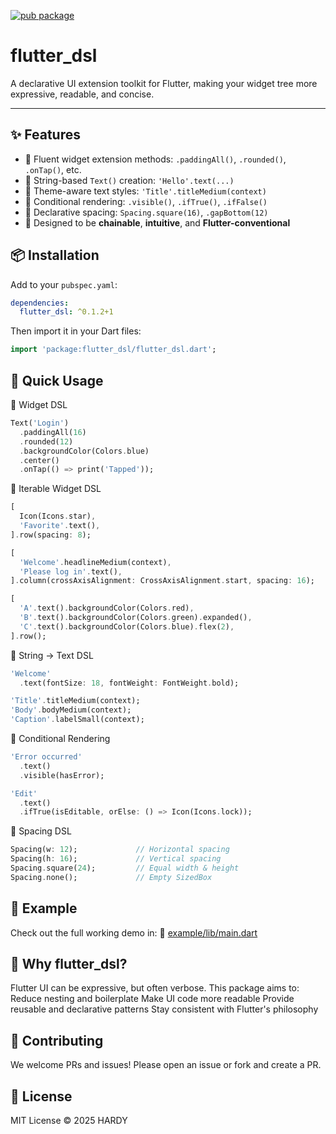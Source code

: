 [![pub package](https://img.shields.io/pub/v/flutter_dsl.svg)](https://pub.dev/packages/flutter_dsl)

# flutter_dsl

A declarative UI extension toolkit for Flutter, making your widget tree more expressive, readable, and concise.

---

## ✨ Features

- 🔹 Fluent widget extension methods: `.paddingAll()`, `.rounded()`, `.onTap()`, etc.
- 🔹 String-based `Text()` creation: `'Hello'.text(...)`
- 🔹 Theme-aware text styles: `'Title'.titleMedium(context)`
- 🔹 Conditional rendering: `.visible()`, `.ifTrue()`, `.ifFalse()`
- 🔹 Declarative spacing: `Spacing.square(16)`, `.gapBottom(12)`
- 🔹 Designed to be **chainable**, **intuitive**, and **Flutter-conventional**

## 📦 Installation

Add to your `pubspec.yaml`:

```yaml
dependencies:
  flutter_dsl: ^0.1.2+1
```

Then import it in your Dart files:
```dart
import 'package:flutter_dsl/flutter_dsl.dart';
```

## 🚀 Quick Usage

🔹 Widget DSL
```dart
Text('Login')
  .paddingAll(16)
  .rounded(12)
  .backgroundColor(Colors.blue)
  .center()
  .onTap(() => print('Tapped'));
```

🔹 Iterable Widget DSL
```dart
[
  Icon(Icons.star),
  'Favorite'.text(),
].row(spacing: 8);

[
  'Welcome'.headlineMedium(context),
  'Please log in'.text(),
].column(crossAxisAlignment: CrossAxisAlignment.start, spacing: 16);

[
  'A'.text().backgroundColor(Colors.red),
  'B'.text().backgroundColor(Colors.green).expanded(),
  'C'.text().backgroundColor(Colors.blue).flex(2),
].row();
```

🔹 String → Text DSL
```dart
'Welcome'
  .text(fontSize: 18, fontWeight: FontWeight.bold);

'Title'.titleMedium(context);
'Body'.bodyMedium(context);
'Caption'.labelSmall(context);
```

🔹 Conditional Rendering
```dart
'Error occurred'
  .text()
  .visible(hasError);

'Edit'
  .text()
  .ifTrue(isEditable, orElse: () => Icon(Icons.lock));
```

🔹 Spacing DSL
```dart
Spacing(w: 12);             // Horizontal spacing
Spacing(h: 16);             // Vertical spacing
Spacing.square(24);         // Equal width & height
Spacing.none();             // Empty SizedBox
```

## 🧪 Example

Check out the full working demo in:
📄 [example/lib/main.dart](https://github.com/hardy716/flutter_dsl/blob/master/example/lib/main.dart)

## 📌 Why flutter_dsl?

Flutter UI can be expressive, but often verbose.
This package aims to:
Reduce nesting and boilerplate
Make UI code more readable
Provide reusable and declarative patterns
Stay consistent with Flutter's philosophy

## 🤝 Contributing

We welcome PRs and issues!
Please open an issue or fork and create a PR.

## 📄 License

MIT License
© 2025 HARDY